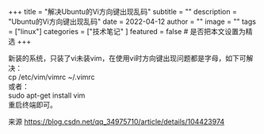 +++
title = "解决Ubuntu的Vi方向键出现乱码"
subtitle = ""
description = "Ubuntu的Vi方向键出现乱码"
date = 2022-04-12
author = ""
image = ""
tags =  ["linux"]
categories = ["技术笔记" ]
featured = false # 是否把本文设置为精选
+++

新装的系统，只装了vi未装vim，在使用vi时方向键出现问题都是字母，如下可解决：  
cp /etc/vim/vimrc ~/.vimrc  
或者：  
sudo apt-get install vim  
重启终端即可。

来源 https://blog.csdn.net/qq_34975710/article/details/104423974